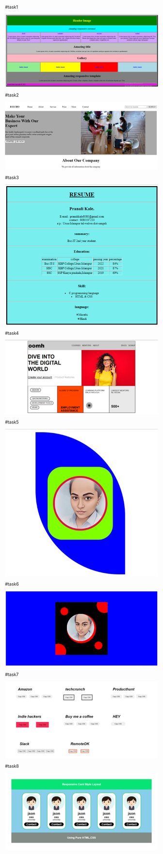 #task1

![task_1](task/task1.html.png)


#task2

![task_2](task/task2.html.png)


#task3

![task_3](task/task3.html.png)


#task4

![task_4](task/task4.html.png)


#task5

![task_5](task/task5.html.png)


#task6

![task_6](task/task6.html.png)

#task7

![task_7](task/task7.html.png)

#task8

![task_8](task/task8.html.png)

